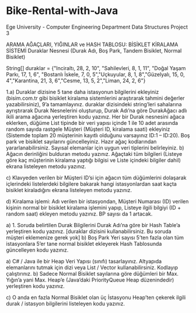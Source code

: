 # Bike-Rental-with-Java
Ege University - Computer Engineering Department Data Structures Project 3

ARAMA AĞAÇLARI, YIĞINLAR ve HASH TABLOSU: BİSİKLET KİRALAMA SİSTEMİ
Duraklar Nesnesi (Durak Adı, Boş Park, Tandem Bisiklet, Normal Bisiklet)

String[] duraklar = {"Inciraltı, 28, 2, 10", "Sahilevleri, 8, 1, 11", "Doğal Yaşam Parkı, 17, 1, 6", "Bostanlı İskele, 7, 0, 5","Uçkuyular, 8, 1, 8","Güzelyalı, 15, 0, 4","Karantina, 21, 3, 6","Cesme, 13, 5, 2","Liman, 24, 2, 6"}
         
1.a) Duraklar dizisine 5 tane daha istasyonun bilgilerini ekleyiniz (bisim.com.tr gibi bisiklet kiralama sistemlerini araştırarak tahmini değerler yazabilirsiniz), 9’a tamamlayınız. duraklar dizisindeki string’leri sahalarına ayrıştırarak Durak Nesnelerini oluşturup, Durak Adı’na göre DurakAğacı adlı ikili arama ağacına yerleştiren kodu yazınız. Her bir Durak nesnesini ağaca eklerken, düğüme List tipinde bir veri yapısı içinde 1 ile 10 adet arasında random sayıda rastgele Müşteri (Müşteri ID, kiralama saati) ekleyiniz (Sistemde toplam 20 müşterinin kayıtlı olduğunu varsayınız ID:1 – ID:20). Boş park ve bisiklet sayılarını güncelleyiniz. Hazır ağaç kodlarından yararlanabilirsiniz. Sayısal elemanlar için uygun veri tiplerini belirleyiniz.
b) Ağacın derinliğini bulduran metodu yazınız. Ağaçtaki tüm bilgileri (Listeye göre kaç müşterinin kiralama yaptığı bilgisi ve Liste içindeki bilgiler dahil) ekrana listeleyen metodu yazınız.

c) Klavyeden verilen bir Müşteri ID’si için ağacın tüm düğümlerini dolaşarak içlerindeki listelerdeki bilgilere bakarak hangi istasyonlardan saat kaçta bisiklet kiraladığını ekrana listeleyen metodu yazınız.

d) Kiralama işlemi: Adı verilen bir istasyondan, Müşteri Numarası (ID) verilen kişinin normal bir bisiklet kiralama işlemini yapıp, Listeye ilgili bilgiyi (ID + random saat) ekleyen metodu yazınız. BP sayısı da 1 artacak.

a) 1. Soruda belirtilen Durak Bilgilerini Durak Adı’na göre bir Hash Table’a yerleştiren kodu yazınız. [duraklar dizisini kullanabilirsiniz. Bu soruda müşteri eklemenize gerek yok]
b) Boş Park Yeri sayısı 5’ten fazla olan tüm istasyonlara 5’er tane normal bisiklet ekleyerek Hash Tablosunda güncelleyen kodu yazınız.

a) C# / Java ile bir Heap Veri Yapısı (sınıfı) tasarlayınız. Altyapıda elemanlarını tutmak için dizi veya List / Vector kullanabilirsiniz. Kodlayıp çalıştırınız.
b) Sadece Normal Bisiklet sayılarına göre düğümleri bir Max. Yığın’a yani Max. Heap’e (Java’daki PriorityQueue Heap düzenindedir) yerleştiren kodu yazınız.

c) O anda en fazla Normal Bisiklet olan üç İstasyonu Heap’ten çekerek ilgili durak / istasyon bilgilerini listeleyen kodu yazınız.
